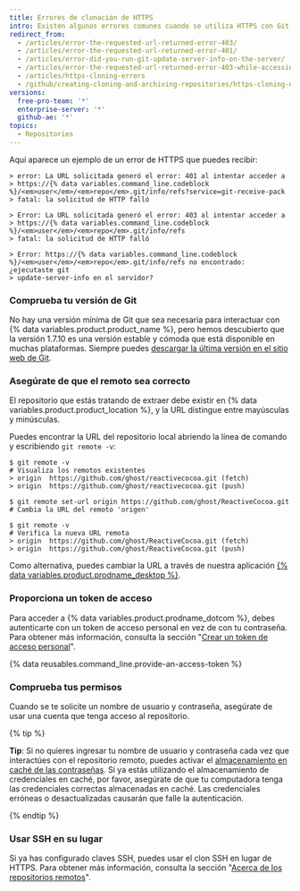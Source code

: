 ```yaml
---
title: Errores de clonación de HTTPS
intro: Existen algunos errores comunes cuando se utiliza HTTPS con Git. Estos errores suelen indicar que tienes una versión antigua de Git o que no tienes acceso al repositorio.
redirect_from:
  - /articles/error-the-requested-url-returned-error-403/
  - /articles/error-the-requested-url-returned-error-401/
  - /articles/error-did-you-run-git-update-server-info-on-the-server/
  - /articles/error-the-requested-url-returned-error-403-while-accessing-https-github-com-user-repo-git-info-refs/
  - /articles/https-cloning-errors
  - /github/creating-cloning-and-archiving-repositories/https-cloning-errors
versions:
  free-pro-team: '*'
  enterprise-server: '*'
  github-ae: '*'
topics:
  - Repositories
---
```


Aquí aparece un ejemplo de un error de HTTPS que puedes recibir:

```shell
> error: La URL solicitada generó el error: 401 al intentar acceder a
> https://{% data variables.command_line.codeblock %}/<em>user</em>/<em>repo</em>.git/info/refs?service=git-receive-pack
> fatal: la solicitud de HTTP falló
```

```shell
> Error: La URL solicitada generó el error: 403 al intentar acceder a
> https://{% data variables.command_line.codeblock %}/<em>user</em>/<em>repo</em>.git/info/refs
> fatal: la solicitud de HTTP falló
```

```shell
> Error: https://{% data variables.command_line.codeblock %}/<em>user</em>/<em>repo</em>.git/info/refs no encontrado: ¿ejecutaste git
> update-server-info en el servidor?
```

### Comprueba tu versión de Git

No hay una versión mínima de Git que sea necesaria para interactuar con {% data variables.product.product_name %}, pero hemos descubierto que la versión 1.7.10 es una versión estable y cómoda que está disponible en muchas plataformas. Siempre puedes [descargar la última versión en el sitio web de Git](https://git-scm.com/downloads).

### Asegúrate de que el remoto sea correcto

El repositorio que estás tratando de extraer debe existir en {% data variables.product.product_location %}, y la URL distingue entre mayúsculas y minúsculas.

Puedes encontrar la URL del repositorio local abriendo la línea de comando y escribiendo `git remote -v`:

```shell
$ git remote -v
# Visualiza los remotos existentes
> origin  https://github.com/ghost/reactivecocoa.git (fetch)
> origin  https://github.com/ghost/reactivecocoa.git (push)

$ git remote set-url origin https://github.com/ghost/ReactiveCocoa.git
# Cambia la URL del remoto 'origen'

$ git remote -v
# Verifica la nueva URL remota
> origin  https://github.com/ghost/ReactiveCocoa.git (fetch)
> origin  https://github.com/ghost/ReactiveCocoa.git (push)
```

Como alternativa, puedes cambiar la URL a través de nuestra aplicación [{% data variables.product.prodname_desktop %}](https://desktop.github.com/).

### Proporciona un token de acceso

Para acceder a {% data variables.product.prodname_dotcom %}, debes autenticarte con un token de acceso personal en vez de con tu contraseña. Para obtener más información, consulta la sección "[Crear un token de acceso personal](/github/authenticating-to-github/creating-a-personal-access-token)".

{% data reusables.command_line.provide-an-access-token %}

### Comprueba tus permisos

Cuando se te solicite un nombre de usuario y contraseña, asegúrate de usar una cuenta que tenga acceso al repositorio.

{% tip %}

**Tip**: Si no quieres ingresar tu nombre de usuario y contraseña cada vez que interactúes con el repositorio remoto, puedes activar el [almacenamiento en caché de las contraseñas](/github/getting-started-with-github/caching-your-github-credentials-in-git). Si ya estás utilizando el almacenamiento de credenciales en caché, por favor, asegúrate de que tu computadora tenga las credenciales correctas almacenadas en caché. Las credenciales erróneas o desactualizadas causarán que falle la autenticación.

{% endtip %}

### Usar SSH en su lugar

Si ya has configurado claves SSH, puedes usar el clon SSH en lugar de HTTPS.  Para obtener más información, consulta la sección "[Acerca de los repositorios remotos](/github/getting-started-with-github/about-remote-repositories)".
